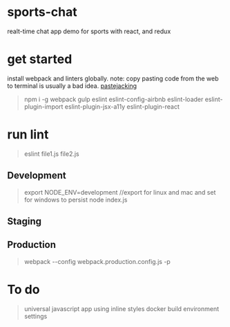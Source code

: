 # sports-chat
realt-time chat app demo for sports with react, and redux

# get started
install webpack and linters globally. note: copy pasting code from the web to terminal is usually a bad idea. [pastejacking](https://news.ycombinator.com/item?id=11757973)

> npm i -g webpack gulp eslint eslint-config-airbnb eslint-loader eslint-plugin-import eslint-plugin-jsx-a11y eslint-plugin-react

# run lint
> eslint file1.js file2.js

## Development
> export NODE_ENV=development  //export for linux and mac and set for windows to persist
node index.js

## Staging

## Production
> webpack --config webpack.production.config.js -p

# To do
> universal javascript app
using inline styles
docker  build
environment settings

